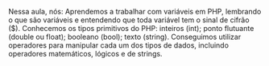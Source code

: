 Nessa aula, nós:
Aprendemos a trabalhar com variáveis em PHP, lembrando o que são variáveis e entendendo que toda variável tem o sinal de cifrão ($).
Conhecemos os tipos primitivos do PHP:
inteiros (int);
ponto flutuante (double ou float);
booleano (bool);
texto (string).
Conseguimos utilizar operadores para manipular cada um dos tipos de dados, incluindo operadores matemáticos, lógicos e de strings.

